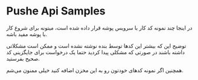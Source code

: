 # Pushe Api Samples

در اینجا چند نمونه کد کار با سرویس پوشه قرار داده شده است، میتونه برای شروع کار با پوشه مفید باشه.

توضیح این که بیشتر این کدها توسط بنده نوشته نشده است و ممکن است مشکلاتی داشته باشند در صورتی که مشکلی پیدا کردید حتما یک درخواست برای جایگزینی کد صحیح بفرستید.

همچنین اگر نمونه کدهای خودتون رو به این مخزن اضافه کنید خیلی ممنون می‌شم.
